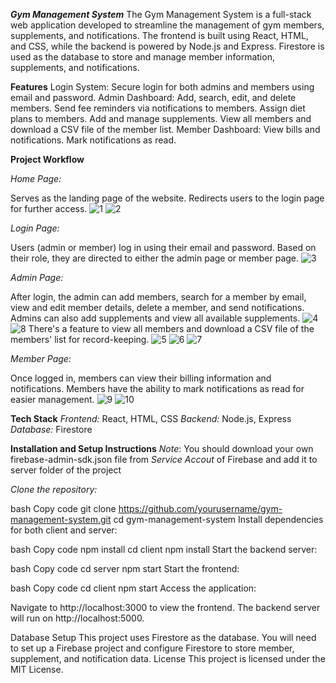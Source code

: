 ***Gym Management System***
The Gym Management System is a full-stack web application developed to streamline the management of gym members, supplements, and notifications. The frontend is built using React, HTML, and CSS, while the backend is powered by Node.js and Express. Firestore is used as the database to store and manage member information, supplements, and notifications.

**Features**
Login System: Secure login for both admins and members using email and password.
Admin Dashboard:
Add, search, edit, and delete members.
Send fee reminders via notifications to members.
Assign diet plans to members.
Add and manage supplements.
View all members and download a CSV file of the member list.
Member Dashboard:
View bills and notifications.
Mark notifications as read.

**Project Workflow**

*Home Page:*

Serves as the landing page of the website.
Redirects users to the login page for further access.
![1](https://github.com/user-attachments/assets/a10ea242-b6a8-4077-86b0-3aa3ef51629c)
![2](https://github.com/user-attachments/assets/48f44c7f-cfff-4d5b-88d3-51381841b482)

*Login Page:*

Users (admin or member) log in using their email and password.
Based on their role, they are directed to either the admin page or member page.
![3](https://github.com/user-attachments/assets/c096ae49-552f-4f13-8652-c61d5370e27f)

*Admin Page:*

After login, the admin can add members, search for a member by email, view and edit member details, delete a member, and send notifications.
Admins can also add supplements and view all available supplements.
![4](https://github.com/user-attachments/assets/8cd58e5a-3d7a-4412-a8a0-fdeed7740453)
![8](https://github.com/user-attachments/assets/bf0d1b72-75f3-4a14-a3ee-96ba64bb7e5f)
There's a feature to view all members and download a CSV file of the members' list for record-keeping.
![5](https://github.com/user-attachments/assets/368a6a5d-505b-48d5-85a9-a2f8ba8e1556)
![6](https://github.com/user-attachments/assets/c431fdd4-9eb5-485e-a4ac-431e8ffe4476)
![7](https://github.com/user-attachments/assets/984184bb-3f7d-4bc7-80b9-b5bc74399734)

*Member Page:*

Once logged in, members can view their billing information and notifications.
Members have the ability to mark notifications as read for easier management.
![9](https://github.com/user-attachments/assets/8b80835b-6c41-42f1-8710-1452e73da314)
![10](https://github.com/user-attachments/assets/a43ad2e5-cb5e-4162-a6f6-4dc0cd96864c)


**Tech Stack**
*Frontend:* React, HTML, CSS
*Backend:* Node.js, Express
*Database:* Firestore

**Installation and Setup Instructions**
*Note*: You should download your own firebase-admin-sdk.json file from *Service Accout* of Firebase and add it to server folder of the project

*Clone the repository:*

bash
Copy code
git clone https://github.com/yourusername/gym-management-system.git
cd gym-management-system
Install dependencies for both client and server:

bash
Copy code
npm install
cd client
npm install
Start the backend server:

bash
Copy code
cd server
npm start
Start the frontend:

bash
Copy code
cd client
npm start
Access the application:

Navigate to http://localhost:3000 to view the frontend.
The backend server will run on http://localhost:5000.

Database Setup
This project uses Firestore as the database. You will need to set up a Firebase project and configure Firestore to store member, supplement, and notification data.
License
This project is licensed under the MIT License.

